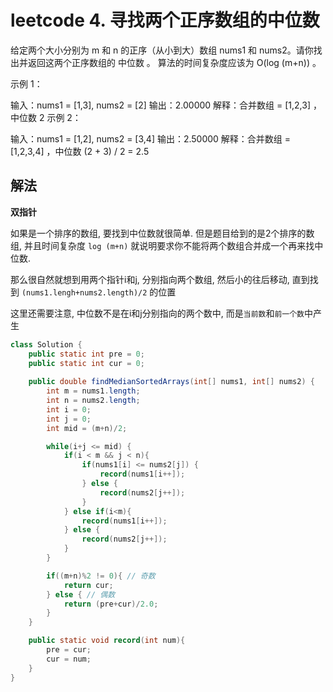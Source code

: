 # leetcode 4. 寻找两个正序数组的中位数

给定两个大小分别为 m 和 n 的正序（从小到大）数组 nums1 和 nums2。请你找出并返回这两个正序数组的 中位数 。
算法的时间复杂度应该为 O(log (m+n)) 。

示例 1：

输入：nums1 = [1,3], nums2 = [2]
输出：2.00000
解释：合并数组 = [1,2,3] ，中位数 2
示例 2：

输入：nums1 = [1,2], nums2 = [3,4]
输出：2.50000
解释：合并数组 = [1,2,3,4] ，中位数 (2 + 3) / 2 = 2.5

## 解法

**双指针**

如果是一个排序的数组, 要找到中位数就很简单. 但是题目给到的是2个排序的数组, 并且时间复杂度 `log (m+n)` 就说明要求你不能将两个数组合并成一个再来找中位数.

那么很自然就想到用两个指针i和j, 分别指向两个数组, 然后小的往后移动, 直到找到 `(nums1.lengh+nums2.length)/2` 的位置

这里还需要注意, 中位数不是在i和j分别指向的两个数中, 而是`当前数`和`前一个数`中产生

```java
class Solution {
    public static int pre = 0;
    public static int cur = 0;
    
    public double findMedianSortedArrays(int[] nums1, int[] nums2) {
        int m = nums1.length;
        int n = nums2.length;
        int i = 0;
        int j = 0;
        int mid = (m+n)/2;

        while(i+j <= mid) {
            if(i < m && j < n){
                if(nums1[i] <= nums2[j]) {
                    record(nums1[i++]);
                } else {
                    record(nums2[j++]);
                }
            } else if(i<m){
                record(nums1[i++]);
            } else {
                record(nums2[j++]);
            }
        }

        if((m+n)%2 != 0){ // 奇数
            return cur;
        } else { // 偶数
            return (pre+cur)/2.0;
        }
    }

    public static void record(int num){
        pre = cur;
        cur = num;
    }
}
```